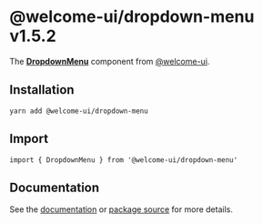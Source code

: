 # @welcome-ui/dropdown-menu v1.5.2
  
The **[DropdownMenu](http://welcome-ui.com/components/dropdown-menu)** component from [@welcome-ui](http://welcome-ui.com).

## Installation

    yarn add @welcome-ui/dropdown-menu

## Import

    import { DropdownMenu } from '@welcome-ui/dropdown-menu'

## Documentation

See the [documentation](http://welcome-ui.com/components/dropdown-menu) or [package source](https://github.com/WTTJ/welcome-ui/tree/v1.5.2/packages/DropdownMenu) for more details.
